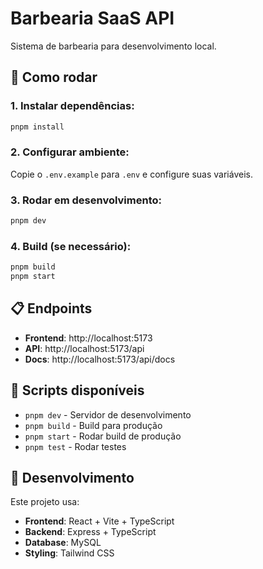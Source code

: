 # Barbearia SaaS API

Sistema de barbearia para desenvolvimento local.

## 🚀 Como rodar

### 1. Instalar dependências:

```bash
pnpm install
```

### 2. Configurar ambiente:

Copie o `.env.example` para `.env` e configure suas variáveis.

### 3. Rodar em desenvolvimento:

```bash
pnpm dev
```

### 4. Build (se necessário):

```bash
pnpm build
pnpm start
```

## 📋 Endpoints

- **Frontend**: http://localhost:5173
- **API**: http://localhost:5173/api
- **Docs**: http://localhost:5173/api/docs

## 🔧 Scripts disponíveis

- `pnpm dev` - Servidor de desenvolvimento
- `pnpm build` - Build para produção
- `pnpm start` - Rodar build de produção
- `pnpm test` - Rodar testes

## 📝 Desenvolvimento

Este projeto usa:

- **Frontend**: React + Vite + TypeScript
- **Backend**: Express + TypeScript
- **Database**: MySQL
- **Styling**: Tailwind CSS
